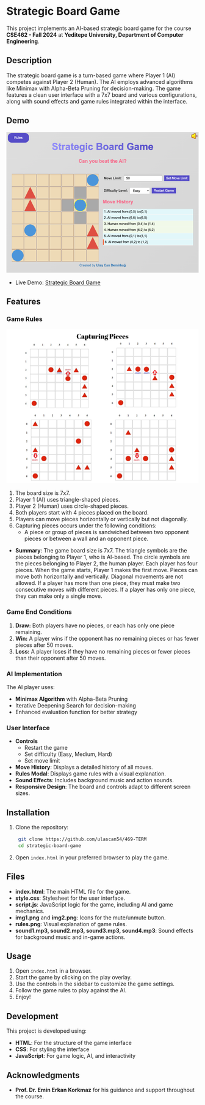 # Strategic Board Game

This project implements an AI-based strategic board game for the course **CSE462 - Fall 2024** at **Yeditepe University, Department of Computer Engineering**.

## Description

The strategic board game is a turn-based game where Player 1 (AI) competes against Player 2 (Human). The AI employs advanced algorithms like Minimax with Alpha-Beta Pruning for decision-making. The game features a clean user interface with a 7x7 board and various configurations, along with sound effects and game rules integrated within the interface.

## Demo

[![Strategic Board Game Demo](demo.png)](demo.png)

- Live Demo: [Strategic Board Game](469-term.vercel.app)

## Features

### Game Rules

[![Game Rules](rules.png)](rules.png)

1. The board size is 7x7.
2. Player 1 (AI) uses triangle-shaped pieces.
3. Player 2 (Human) uses circle-shaped pieces.
4. Both players start with 4 pieces placed on the board.
5. Players can move pieces horizontally or vertically but not diagonally.
6. Capturing pieces occurs under the following conditions:
   - A piece or group of pieces is sandwiched between two opponent pieces or between a wall and an opponent piece.

- **Summary**: The game board size is 7x7. The triangle symbols are the pieces belonging to Player 1, who is AI-based. The circle symbols are the pieces belonging to Player 2, the human player. Each player has four pieces. When the game starts, Player 1 makes the first move. Pieces can move both horizontally and vertically. Diagonal movements are not allowed. If a player has more than one piece, they must make two consecutive moves with different pieces. If a player has only one piece, they can make only a single move.

### Game End Conditions

1. **Draw:** Both players have no pieces, or each has only one piece remaining.
2. **Win:** A player wins if the opponent has no remaining pieces or has fewer pieces after 50 moves.
3. **Loss:** A player loses if they have no remaining pieces or fewer pieces than their opponent after 50 moves.

### AI Implementation

The AI player uses:

- **Minimax Algorithm** with Alpha-Beta Pruning
- Iterative Deepening Search for decision-making
- Enhanced evaluation function for better strategy

### User Interface

- **Controls**
  - Restart the game
  - Set difficulty (Easy, Medium, Hard)
  - Set move limit
- **Move History**: Displays a detailed history of all moves.
- **Rules Modal**: Displays game rules with a visual explanation.
- **Sound Effects**: Includes background music and action sounds.
- **Responsive Design**: The board and controls adapt to different screen sizes.

## Installation

1. Clone the repository:
   ```bash
    git clone https://github.com/ulascan54/469-TERM
    cd strategic-board-game
   ```
2. Open `index.html` in your preferred browser to play the game.

## Files

- **index.html**: The main HTML file for the game.
- **style.css**: Stylesheet for the user interface.
- **script.js**: JavaScript logic for the game, including AI and game mechanics.
- **img1.png** and **img2.png**: Icons for the mute/unmute button.
- **rules.png**: Visual explanation of game rules.
- **sound1.mp3, sound2.mp3, sound3.mp3, sound4.mp3**: Sound effects for background music and in-game actions.

## Usage

1. Open `index.html` in a browser.
2. Start the game by clicking on the play overlay.
3. Use the controls in the sidebar to customize the game settings.
4. Follow the game rules to play against the AI.
5. Enjoy!

## Development

This project is developed using:

- **HTML**: For the structure of the game interface
- **CSS**: For styling the interface
- **JavaScript**: For game logic, AI, and interactivity

## Acknowledgments

- **Prof. Dr. Emin Erkan Korkmaz** for his guidance and support throughout the course.

